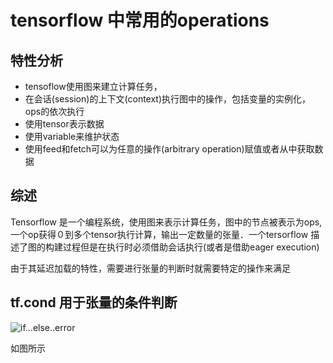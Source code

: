 # tensorflow 中常用的operations

## 特性分析

+ tensoflow使用图来建立计算任务，
+ 在会话(session)的上下文(context)执行图中的操作，包括变量的实例化，ops的依次执行
+ 使用tensor表示数据
+ 使用variable来维护状态
+ 使用feed和fetch可以为任意的操作(arbitrary operation)赋值或者从中获取数据

## 综述

Tensorflow 是一个编程系统，使用图来表示计算任务，图中的节点被表示为ops,一个op获得０到多个tensor执行计算，输出一定数量的张量．一个tersorflow 描述了图的构建过程但是在执行时必须借助会话执行(或者是借助eager execution)　

由于其延迟加载的特性，需要进行张量的判断时就需要特定的操作来满足

## tf.cond 用于张量的条件判断

![ if...else..error](http://media.innohub.top/180523-error.png)

如图所示